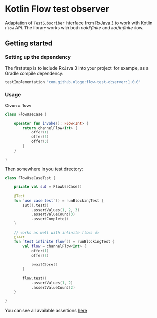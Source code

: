 # Kotlin Flow test observer

Adaptation of `TestSubscriber` interface from [RxJava 2](https://github.com/ReactiveX/RxJava) 
to work with Kotlin `Flow` API. The library works with both *cold*/*finite* and 
*hot*/*infinite* flow.

## Getting started

### Setting up the dependency
The first step is to include RxJava 3 into your project, for example, as a Gradle compile dependency:

```groovy
testImplementation "com.github.ologe:flow-test-observer:1.0.0"
```

### Usage

Given a flow:

```kotlin
class FlowUseCase {

    operator fun invoke(): Flow<Int> {
        return channelFlow<Int> {
            offer(1)
            offer(2)
            offer(3)
        }   
    }

}
```

Then somewhere in you test directory:

```kotlin
class FlowUseCaseTest {
    
    private val sut = FlowUseCase()
    
    @Test
    fun `use case test`() = runBlockingTest {
        sut().test()
            .assertValues(1, 2, 3)
            .assertValueCount(3)
            .assertComplete()
    }
    
    // works as well with infinite flows 👍
    @Test
    fun `test infinite flow`() = runBlockingTest {
        val flow = channelFlow<Int> {
            offer(1)
            offer(2)
            
            awaitClose()
        }
        
        flow.test()
            .assertValues(1, 2)
            .assertValueCount(2)
    }
    
}

```



You can see all available assertions [here](https://github.com/ologe/flow-test-observer/blob/master/lib/src/main/java/dev/olog/flow/test/observer/FlowObserver.kt)